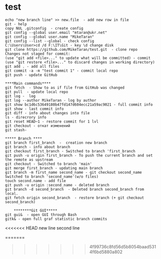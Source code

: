 # test
	echo "new branch line" >> new.file  - add new row in file
	git - help
	copy NUL .gitconfig  - create config
	git config --global user.email "mtaran@ukr.net"
	git config --global user.name "MikeTaran"
	git config --list --global - check config
	C:\Users\User>cd /d F:\IT\Git - key \d change disk
	git clone https://github.com/MikeTaran/test.git  - clone repo
	Changes not staged for commit:
	(use "git add <file>..." to update what will be committed) - commit
	(use "git restore <file>..." to discard changes in working directory)
	git add . - add all files
	git commit -a -m "test commit 1" - commit local repo
	git push - update GitHub
  
	****Main commands****
	git fetch  - Show to as if file from GitHub was changed
	git pull  - update local repo
	git log -  log
	git log --author MikeTaran - log by author
	git show bc1d6c53649180b47fd147d604ecc21a59ac9021 - full commit info
	git show - last commit info
	git diff - info about changes into file
	ls - direcrory info
	git reset HEAD~1 - restore commit for 1 lvl
	git checkout - откат изменений
	git stash- 

	***** Branch ****
	git branch first_branch  -  creation new branch
	git branch - info about branch
	git checkout first_branch - Switched to branch 'first_branch
	git push -u origin first_branch - To push the current branch and set the remote as upstream
	git checkout - Switched to branch 'main'
	git merge first_branch - updating main branch
	git branch -m first_name second_name - git checkout second_name Switched to branch 'second_name'(w/o files)
	touch second.name - add file
	git push -u origin :second_name - deleted branch
	git branch -d second_branch  - Deleted branch second_branch from local.
	git fetch origin second_branch  - restore branch (+ git checkout second_branch)
	
		********Git GUI*****
	git gui&  - open GUI through Bash
	gitk& - open full graf statistic branch commits
	
<<<<<<< HEAD
	new line
	second line
	
=======
>>>>>>> 4f99736c8fd56d5b8054baad5314f6bd5880a802

